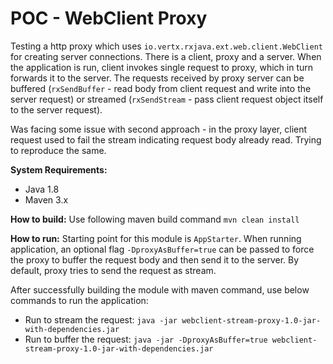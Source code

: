 POC - WebClient Proxy
=====================

Testing a http proxy which uses `io.vertx.rxjava.ext.web.client.WebClient` for creating server connections. There is a client, proxy and a server. When the application is run, client invokes single request to proxy, which in turn forwards it to the server. The requests received by proxy server can be buffered (`rxSendBuffer` - read body from client request and write into the server request) or streamed (`rxSendStream` - pass client request object itself to the server request).

Was facing some issue with second approach - in the proxy layer, client request used to fail the stream indicating request body already read. Trying to reproduce the same.

**System Requirements:**
- Java 1.8
- Maven 3.x

**How to build:**
Use following maven build command ```mvn clean install```
    
**How to run:**
Starting point for this module is `AppStarter`. When running application, an optional flag `-DproxyAsBuffer=true` can be passed to force the proxy to buffer the request body and then send it to the server. By default, proxy tries to send the request as stream.

After successfully building the module with maven command, use below commands to run the application:

- Run to stream the request: ```java -jar webclient-stream-proxy-1.0-jar-with-dependencies.jar```
- Run to buffer the request: ```java -jar -DproxyAsBuffer=true webclient-stream-proxy-1.0-jar-with-dependencies.jar```